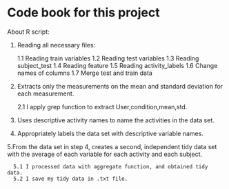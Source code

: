 # Code book for this project

About R script:

   1. Reading all necessary files:

      1.1 Reading train variables
      1.2 Reading test variables
      1.3 Reading subject_test
      1.4 Reading feature
      1.5 Reading activity_labels
      1.6 Change names of columns
      1.7 Merge test and train data
      
   2. Extracts only the measurements on the mean and standard deviation for each measurement. 

      2.1 I apply grep function to extract User,condition,mean,std.
      
   3. Uses descriptive activity names to name the activities in the data set.
   
   4. Appropriately labels the data set with descriptive variable names.

   5.From the data set in step 4, creates a second, independent tidy data set with the average of each variable for each activity and each subject.
   
      5.1 I processed data with aggregate function, and obtained tidy data.
      5.2 I save my tidy data in .txt file.
